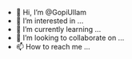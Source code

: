 - 👋 Hi, I’m @GopiUllam
- 👀 I’m interested in ...
- 🌱 I’m currently learning ...
- 💞️ I’m looking to collaborate on ...
- 📫 How to reach me ...

<!---
GopiUllam/GopiUllam is a ✨ special ✨ repository because its `README.md` (this file) appears on your GitHub profile.
You can click the Preview link to take a look at your changes.
--->
